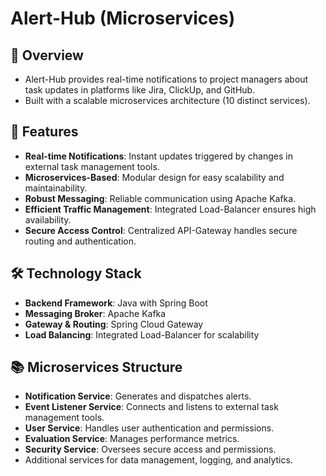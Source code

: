 # Alert-Hub (Microservices)

## 📌 Overview

* Alert-Hub provides real-time notifications to project managers about task updates in platforms like Jira, ClickUp, and GitHub.
* Built with a scalable microservices architecture (10 distinct services).

## 🚀 Features

* **Real-time Notifications**: Instant updates triggered by changes in external task management tools.
* **Microservices-Based**: Modular design for easy scalability and maintainability.
* **Robust Messaging**: Reliable communication using Apache Kafka.
* **Efficient Traffic Management**: Integrated Load-Balancer ensures high availability.
* **Secure Access Control**: Centralized API-Gateway handles secure routing and authentication.

## 🛠️ Technology Stack

* **Backend Framework**: Java with Spring Boot
* **Messaging Broker**: Apache Kafka
* **Gateway & Routing**: Spring Cloud Gateway
* **Load Balancing**: Integrated Load-Balancer for scalability

## 📚 Microservices Structure

* **Notification Service**: Generates and dispatches alerts.
* **Event Listener Service**: Connects and listens to external task management tools.
* **User Service**: Handles user authentication and permissions.
* **Evaluation Service**: Manages performance metrics.
* **Security Service**: Oversees secure access and permissions.
* Additional services for data management, logging, and analytics.


